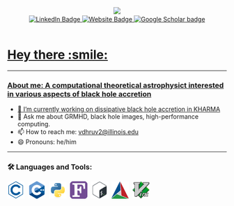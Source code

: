 
<div id="header" align="center">
  <img src="https://github.com/user-attachments/assets/0f9784b4-b550-494a-9e31-d8aa04361cb7"/>

  <div id="badges">
    <a href="https://www.linkedin.com/in/vedant-dhruv-8428552b9">
      <img src="https://img.shields.io/badge/LinkedIn-blue?style=for-the-badge&logo=linkedin&logoColor=white" alt="LinkedIn Badge"/>
    </a>
    <a href="https://vedantdhruv96.github.io/">
      <img src="https://img.shields.io/badge/website-000000?style=for-the-badge&logo=About.me&logoColor=white" alt="Website Badge"/>
    </a>
    <a href="https://scholar.google.com/citations?user=Ghz0ZWoAAAAJ&hl=en">
      <img src="https://img.shields.io/badge/Google_Scholar-4285F4?style=for-the-badge&logo=google-scholar&logoColor=white" alt="Google Scholar badge"/>
<!--     </a>
     <a href="https://orcid.org/0000-0001-6765-877X">
      <img src="https://img.shields.io/badge/orcid-A6CE39?style=for-the-badge&logo=orcid&logoColor=white" alt="ORCID badge"/>
    </a> -->
  </div>

  <img src="https://komarev.com/ghpvc/?username=vedantdhruv96&style=flat-square&color=blue" alt=""/>

  <div id="toc" style="text-align: left;">
    <ul style="list-style: none; padding-left: 0;">
      <summary>
        <h1 style="text-align: left;"> Hey there :smile: </h1>
      </summary>
    </ul>
  </div>
</div>

---- 
### About me: A computational theoretical astrophysict interested in various aspects of black hole accretion

- 🔭 I’m currently working on dissipative black hole accretion in [KHARMA](https://github.com/AFD-Illinois/kharma)
- 💬 Ask me about GRMHD, black hole images, high-performance computing.
- 📫 How to reach me: vdhruv2@illinois.edu
- 😄 Pronouns: he/him

---
### :hammer_and_wrench: Languages and Tools:

<div>
  <img src="https://github.com/devicons/devicon/blob/master/icons/c/c-line.svg" title="C" alt="C" width="40" height="40"/>&nbsp;
  <img src="https://github.com/devicons/devicon/blob/master/icons/cplusplus/cplusplus-original.svg" title="C++" alt="C++" width="40" height="40"/>&nbsp;
  <img src="https://github.com/devicons/devicon/blob/master/icons/python/python-original.svg" title="Python" alt="Python" width="40" height="40"/>&nbsp;
  <img src="https://github.com/devicons/devicon/blob/master/icons/fortran/fortran-original.svg" title="Fortran" alt="Fortran" width="Fortran" height="40"/>&nbsp;
  <img src="https://github.com/devicons/devicon/blob/master/icons/bash/bash-original.svg" title="bash" alt="bash" width="40" height="40"/>&nbsp;
  <img src="https://github.com/devicons/devicon/blob/master/icons/cmake/cmake-original.svg" title="cmake" alt="cmake" width="40" height="40"/>&nbsp;
  <img src="https://github.com/devicons/devicon/blob/master/icons/vim/vim-original.svg" title="vim" alt="vim" height="40"/>&nbsp;
</div>

<!---
---
### :fire: My stats: 

[![GitHub Streak](https://github-readme-streak-stats.herokuapp.com?user=vedantdhruv96)](https://git.io/streak-stats)
-->
